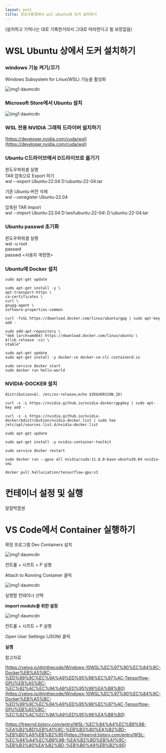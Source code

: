 ```yaml
---
layout: post
title: 윈도우환경에서 wsl ubuntu에 도커 설치하기
---
```


(설치하고 기억나는 대로 기록한거라서 그대로 따라한다고 될 보장없음)


# WSL Ubuntu 상에서 도커 설치하기

### **windows 기능 켜기/끄기**

Windows Subsystem for Linux(WSL) 기능을 활성화

![img1 daumcdn](https://github.com/hypro2/hypro2.github.io/assets/84513149/951bfc2d-0051-4372-9b3b-db26fe345bf5)


### **Microsoft Store에서 Ubuntu 설치**

![img1 daumcdn](https://github.com/hypro2/hypro2.github.io/assets/84513149/35cefcca-cff2-4f75-a021-6a4ff16d4573)


### **WSL 전용 NVIDIA 그래픽 드라이버 설치하기**

[https://developer.nvidia.com/cuda/wsl](https://developer.nvidia.com/cuda/wsl)

### **Ubuntu C드라이브에서 D드라이브로 옮기기**

윈도우파워셀 실행  
TAR 압축으로 Export 하기  
wsl --export Ubuntu-22.04 D:\\ubuntu-22-04.tar

기존 Ubuntu 버전 삭제  
wsl --unregister Ubuntu-22.04

압축된 TAR Import  
wsl --import Ubuntu-22.04 D:\\wsl\\ubuntu-22-04\\ D:\\ubuntu-22-04.tar

### **Ubuntu passwd 초기화**

윈도우파워셀 실행  
wsl -u root  
passwd  
passwd <사용자 계정명>

### **Ubuntu에 Docker 설치**

```
sudo apt-get update

sudo apt-get install -y \
apt-transport-https \
ca-certificates \
curl \
gnupg-agent \
software-properties-common

curl -fsSL https://download.docker.com/linux/ubuntu/gpg | sudo apt-key add -

sudo add-apt-repository \
"deb [arch=amd64] https://download.docker.com/linux/ubuntu \
$(lsb_release -cs) \
stable"

sudo apt-get update
sudo apt-get install -y docker-ce docker-ce-cli containerd.io

sudo service docker start
sudo docker run hello-world​
```

### **NVIDIA-DOCKER 설치**

```
distribution=$(. /etc/os-release;echo $ID$VERSION_ID)

curl -s -L https://nvidia.github.io/nvidia-docker/gpgkey | sudo apt-key add -

curl -s -L https://nvidia.github.io/nvidia-docker/$distribution/nvidia-docker.list | sudo tee /etc/apt/sources.list.d/nvidia-docker.list

sudo apt-get update

sudo apt-get install -y nvidia-container-toolkit

sudo service docker restart

sudo docker run --gpus all nvidia/cuda:11.8.0-base-ubuntu20.04 nvidia-smi

docker pull halluciation/tensorflow-gpu:v3​
```

# 컨테이너 설정 및 실행

알잘딱깔센

# VS Code에서 Container 실행하기

확장 프로그램 Dev Containers 설치

![img1 daumcdn](https://github.com/hypro2/hypro2.github.io/assets/84513149/5762769f-2934-41dc-bfdc-41e313d7eded)


컨트롤 + 시프트 + P 실행

Attach to Running Container 클릭

![img1 daumcdn](https://github.com/hypro2/hypro2.github.io/assets/84513149/dcdad8dd-9306-4c78-8241-21e729cc5bd2)


실행할 컨테이너 선택

**import module을 위한 설정**

![img1 daumcdn](https://github.com/hypro2/hypro2.github.io/assets/84513149/32ca0d7e-b670-4146-8b88-b70cbc8bb9ba)


컨트롤 + 시프트 + P 실행

Open User Settings (JSON) 클릭

**실행**

참고자료

[https://velog.io/@inthecode/Windows-10WSL%EC%97%90%EC%84%9C-Docker%EB%A5%BC-%ED%99%9C%EC%9A%A9%ED%95%98%EC%97%AC-Tensorflow-GPU%EB%A5%BC-%EC%82%AC%EC%9A%A9%ED%95%98%EA%B8%B0](https://velog.io/@inthecode/Windows-10WSL%EC%97%90%EC%84%9C-Docker%EB%A5%BC-%ED%99%9C%EC%9A%A9%ED%95%98%EC%97%AC-Tensorflow-GPU%EB%A5%BC-%EC%82%AC%EC%9A%A9%ED%95%98%EA%B8%B0)

[https://freernd.tistory.com/entry/WSL-%EC%84%A4%EC%B9%98-%EA%B2%BD%EB%A1%9C-%EB%B3%80%EA%B2%BD-%EB%B0%A9%EB%B2%95](https://freernd.tistory.com/entry/WSL-%EC%84%A4%EC%B9%98-%EA%B2%BD%EB%A1%9C-%EB%B3%80%EA%B2%BD-%EB%B0%A9%EB%B2%95)
